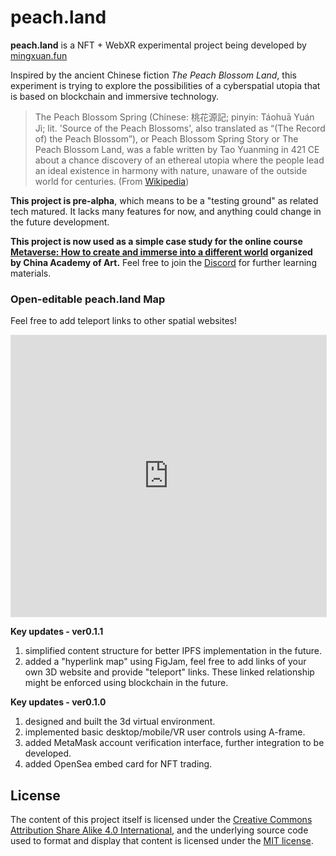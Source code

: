 # peach.land

**peach.land** is a NFT + WebXR experimental project being developed by [mingxuan.fun](https://mingxuan.fun/)

Inspired by the ancient Chinese fiction *The Peach Blossom Land*, this experiment is trying to explore the possibilities of a cyberspatial utopia that is based on blockchain and immersive technology.

>The Peach Blossom Spring (Chinese: 桃花源記; pinyin: Táohuā Yuán Jì; lit. 'Source of the Peach Blossoms', also translated as “(The Record of) the Peach Blossom”), or Peach Blossom Spring Story or The Peach Blossom Land, was a fable written by Tao Yuanming in 421 CE about a chance discovery of an ethereal utopia where the people lead an ideal existence in harmony with nature, unaware of the outside world for centuries. (From [Wikipedia](https://en.wikipedia.org/wiki/The_Peach_Blossom_Spring))

**This project is pre-alpha**, which means to be a "testing ground" as related tech matured. It lacks many features for now, and anything could change in the future development.

**This project is now used as a simple case study for the online course [Metaverse: How to create and immerse into a different world](http://intermediart.caa.edu.cn/2021/09/02/%e7%ba%bf%e4%b8%8a%e8%af%be%e7%a8%8b%e6%8a%a5%e5%90%8d-%e5%85%83%e5%ae%87%e5%ae%99%e6%a6%82%e8%ae%ba%ef%bc%9a%e6%96%b0%e4%b8%96%e7%95%8c%e7%9a%84%e6%b2%89%e6%b5%b8%e4%b8%8e%e5%88%9b%e9%80%a0/) organized by China Academy of Art.** Feel free to join the [Discord](https://discord.gg/Mxjq43QxHd) for further learning materials.

### **Open-editable peach.land Map**
Feel free to add teleport links to other spatial websites!
<iframe style="border: 1px solid rgba(0, 0, 0, 0.1);" width="100%" height="450" src="https://www.figma.com/embed?embed_host=share&url=https%3A%2F%2Fwww.figma.com%2Ffile%2FdNzVJnolG7f73I3w8pyZPJ%2F%25E6%25A1%2583%25E6%25BA%2590%25E5%25AE%2587%25E5%25AE%2599%25E5%259C%25B0%25E5%259B%25BE%25E5%2585%25B1%25E5%2588%259B%25E5%25AE%259E%25E9%25AA%258C%3Fnode-id%3D0%253A1" allowfullscreen></iframe>


**Key updates - ver0.1.1**
1. simplified content structure for better IPFS implementation in the future.
2. added a "hyperlink map" using FigJam, feel free to add links of your own 3D website and provide "teleport" links. These linked relationship might be enforced using blockchain in the future.

**Key updates - ver0.1.0**
1. designed and built the 3d virtual environment.
2. implemented basic desktop/mobile/VR user controls using A-frame. 
3. added MetaMask account verification interface, further integration to be developed.  
4. added OpenSea embed card for NFT trading.

## License

The content of this project itself is licensed under the [Creative Commons Attribution Share Alike 4.0 International](https://creativecommons.org/licenses/by-sa/4.0/), and the underlying source code used to format and display that content is licensed under the [MIT license](LICENSE.md).
